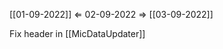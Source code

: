 [[01-09-2022]] $\Leftarrow$ 02-09-2022 $\Rightarrow$ [[03-09-2022]]

Fix header in [[MicDataUpdater]]